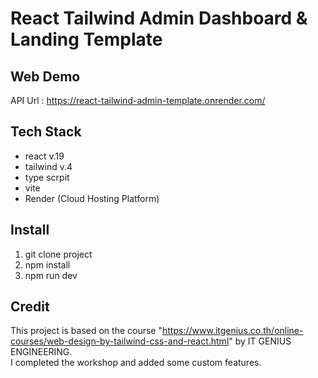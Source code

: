 # React Tailwind Admin Dashboard & Landing Template


## Web Demo
  API Url : https://react-tailwind-admin-template.onrender.com/


## Tech Stack
- react v.19
- tailwind v.4
- type scrpit
- vite 
- Render (Cloud Hosting Platform)
  
## Install
1) git clone project
2) npm install
3) npm run dev

## Credit
This project is based on the course "https://www.itgenius.co.th/online-courses/web-design-by-tailwind-css-and-react.html" by IT GENIUS ENGINEERING.  
I completed the workshop and added some custom features.

